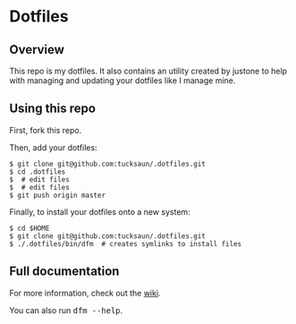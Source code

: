 # Dotfiles

## Overview

This repo is my dotfiles.
It also contains an utility created by justone to help
with managing and updating your dotfiles like I manage mine.

## Using this repo

First, fork this repo.

Then, add your dotfiles:

    $ git clone git@github.com:tucksaun/.dotfiles.git
    $ cd .dotfiles
    $  # edit files
    $  # edit files
    $ git push origin master

Finally, to install your dotfiles onto a new system:

    $ cd $HOME
    $ git clone git@github.com:tucksaun/.dotfiles.git
    $ ./.dotfiles/bin/dfm  # creates symlinks to install files

## Full documentation

For more information, check out the [wiki](http://github.com/justone/dotfiles/wiki).

You can also run <tt>dfm --help</tt>.

